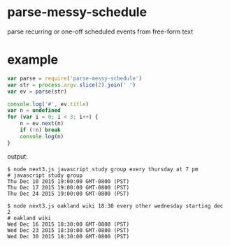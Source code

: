 # parse-messy-schedule

parse recurring or one-off scheduled events from free-form text

# example

``` js
var parse = require('parse-messy-schedule')
var str = process.argv.slice(2).join(' ')
var ev = parse(str)

console.log('#', ev.title)
var n = undefined
for (var i = 0; i < 3; i++) {
	n = ev.next(n)
	if (!n) break
	console.log(n)
}
```

output:

```
$ node next3.js javascript study group every thursday at 7 pm
# javascript study group
Thu Dec 10 2015 19:00:00 GMT-0800 (PST)
Thu Dec 17 2015 19:00:00 GMT-0800 (PST)
Thu Dec 24 2015 19:00:00 GMT-0800 (PST)
```

```
$ node next3.js oakland wiki 18:30 every other wednesday starting dec 2
# oakland wiki
Wed Dec 16 2015 18:30:00 GMT-0800 (PST)
Wed Dec 23 2015 18:30:00 GMT-0800 (PST)
Wed Dec 30 2015 18:30:00 GMT-0800 (PST)
```

```
```

